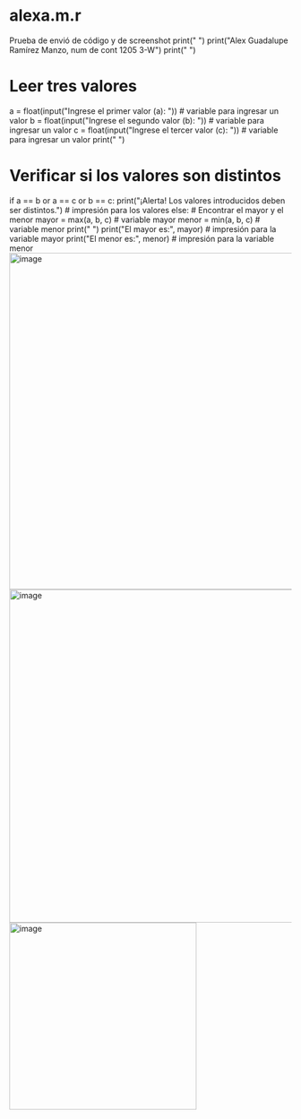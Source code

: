 # alexa.m.r
Prueba de envió de código y de screenshot
print(" ")
print("Alex Guadalupe Ramírez Manzo, num de cont 1205 3-W")
print(" ")
# Leer tres valores
a = float(input("Ingrese el primer valor (a): "))  # variable para ingresar un valor
b = float(input("Ingrese el segundo valor (b): "))  # variable para ingresar un valor
c = float(input("Ingrese el tercer valor (c): "))  # variable para ingresar un valor
print(" ")
# Verificar si los valores son distintos
if a == b or a == c or b == c:
    print("¡Alerta! Los valores introducidos deben ser distintos.")  # impresión para los valores
else:
    # Encontrar el mayor y el menor
    mayor = max(a, b, c)  # variable mayor
    menor = min(a, b, c)  # variable menor
    print(" ")
    print("El mayor es:", mayor)  # impresión para la variable mayor
    print("El menor es:", menor)  # impresión para la variable menor
    <img width="601" alt="image" src="https://github.com/user-attachments/assets/5094b9ed-fab7-4030-baab-2da5631e40b5">
    <img width="595" alt="image" src="https://github.com/user-attachments/assets/a461a52a-0f00-4b85-854d-f01dc166a7a2">
    <img width="334" alt="image" src="https://github.com/user-attachments/assets/5fffc08e-8125-4cf8-bc3e-3a37640c9bd4"> 



    
